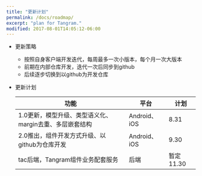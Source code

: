 ```yaml
---
title: "更新计划"
permalink: /docs/roadmap/
excerpt: "plan for Tangram."
modified: 2017-08-01T14:05:12-06:00
---
```


+ 更新策略
	+ 按照自身客户端开发迭代，每周最多一次小版本，每个月一次大版本
	+ 前期在内部仓库开发，迭代一次后同步到github
	+ 后续逐步切换到以github为开发仓库
+ 更新计划

	|功能|平台|计划|
	|---|---|---|
	|1.0更新，模型升级、类型语义化、margin去重、多层嵌套结构|Android、iOS|8.31|
	|2.0推出，组件开发方式升级、以github为仓库开发|Android、iOS|9.30|
	|tac后端，Tangram组件业务配套服务|后端|暂定11.30|